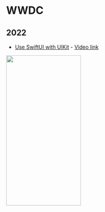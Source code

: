 # WWDC

## 2022

 - [Use SwiftUI with UIKit]() - [Video link](https://developer.apple.com/videos/play/wwdc2022/10072/)

<img src="https://user-images.githubusercontent.com/47676921/178052314-29976df8-b1a0-4bd6-8a7c-2b17599f3568.gif"  width="200" height="400">

